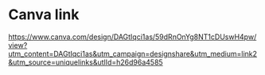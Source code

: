 # Canva link

https://www.canva.com/design/DAGtIqci1as/59dRnOnYg8NT1cDUswH4pw/view?utm_content=DAGtIqci1as&utm_campaign=designshare&utm_medium=link2&utm_source=uniquelinks&utlId=h26d96a4585
